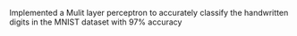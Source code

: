 Implemented a Mulit layer perceptron to accurately classify the handwritten digits in the MNIST dataset with 97% accuracy
